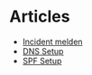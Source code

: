 # Articles

- [Incident melden](./incident_melden)
- [DNS Setup](./DNS_setup)
- [SPF Setup](./SPF_setup)
